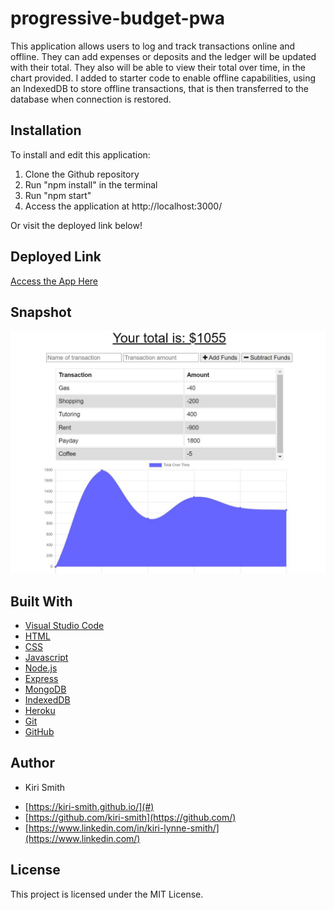 # progressive-budget-pwa

This application allows users to log and track transactions online and offline.  They can add expenses or deposits and the ledger will be updated with their total.  They also will be able to view their total over time, in the chart provided.  I added to starter code to enable offline capabilities, using an IndexedDB to store offline transactions, that is then transferred to the database when connection is restored.

## Installation
To install and edit this application:
1. Clone the Github repository
2. Run "npm install" in the terminal
3. Run "npm start"
4. Access the application at http://localhost:3000/

Or visit the deployed link below!

## Deployed Link

[Access the App Here]( )

## Snapshot

<img src="assets\Snip.JPG" alt="Screenshot of Budget Tracker Example">

## Built With

* [Visual Studio Code](https://code.visualstudio.com/)
* [HTML](https://developer.mozilla.org/en-US/docs/Web/HTML)
* [CSS](https://developer.mozilla.org/en-US/docs/Web/CSS)
* [Javascript](https://www.javascript.com/) 
* [Node.js](https://nodejs.org/en/)
* [Express](https://www.npmjs.com/package/express)
* [MongoDB](https://www.mongodb.com/)
* [IndexedDB](https://developer.mozilla.org/en-US/docs/Web/API/IndexedDB_API)
* [Heroku](https://id.heroku.com/login)
* [Git](https://git-scm.com/) 
* [GitHub](github.com)

## Author

* Kiri Smith 

- [https://kiri-smith.github.io/](#)
- [https://github.com/kiri-smith](https://github.com/)
- [https://www.linkedin.com/in/kiri-lynne-smith/](https://www.linkedin.com/)

## License

This project is licensed under the MIT License.